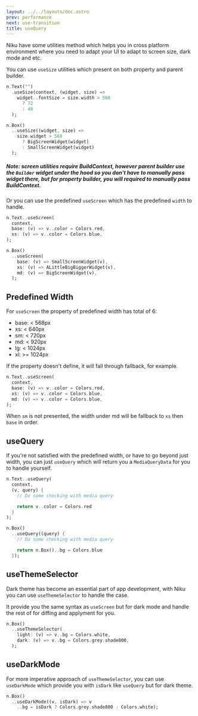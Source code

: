 ```yaml
---
layout: ../../layouts/doc.astro
prev: performance
next: use-transition
title: useQuery
---
```

Niku have some utilities method which helps you in cross platform environment where you need to adapt your UI to adapt to screen size, dark mode and etc.

You can use `useSize` utilities which present on both property and parent builder.
```dart
n.Text("")
  .useSize(context, (widget, size) => 
    widget..fontSize = size.width > 568
      ? 72
      : 48
  );

n.Box()
  ..useSize((widget, size) =>
    size.widget > 568
      ? BigScreenWidget(widget)
      : SmallScreenWidget(widget)
  );
```
##### Note: screen utilities require BuildContext, however parent builder use the `Builder` widget under the hood so you don't have to manually pass widget there, but for property builder, you will required to manually pass BuildContext.

Or you can use the predefined `useScreen` which has the predefined `width` to handle.
```dart
n.Text..useScreen(
  context,
  base: (v) => v..color = Colors.red,
  xs: (v) => v..color = Colors.blue,
);

n.Box()
  ..useScreen(
    base: (v) => SmallScreenWidget(v),
    xs: (v) => ALittleBigBiggerWidget(v),
    md: (v) => BigScreenWidget(v),
  );
```

## Predefined Width
For `useScreen` the property of predefined width has total of 6:
- base: < 568px
- xs: < 640px
- sm: < 720px
- md: < 920px
- lg: < 1024px
- xl: >= 1024px

If the property doesn't define, it will fall through fallback, for example.
```dart
n.Text..useScreen(
  context,
  base: (v) => v..color = Colors.red,
  xs: (v) => v..color = Colors.blue,
  md: (v) => v..color = Colors.blue,
);
```

When `sm` is not presented, the width under md will be fallback to `xs` then `base` in order.

## useQuery
If you're not satisfied with the predefined width, or have to go beyond just width, you can just `useQuery` which will return you a `MediaQueryData` for you to handle yourself.

```dart
n.Text..useQuery(
  context,
  (v, query) {
    // Do some checking with media query

    return v..color = Colors.red
  }
);

n.Box()
  ..useQuery((query) {
    // Do some checking with media query

    return n.Box()..bg = Colors.blue
  });
```

## useThemeSelector
Dark theme has become an essential part of app development, with Niku you can use `useThemeSelector` to handle the case.

It provide you the same syntax as `useScreen` but for dark mode and handle the rest of for diffing and applyment for you. 
```dart
n.Box()
  ..useThemeSelector(
    light: (v) => v..bg = Colors.white,
    dark: (v) => v..bg = Colors.grey.shade800,
  );
```

## useDarkMode
For more imperative approach of `useThemeSelector`, you can use `useDarkMode` which provide you with `isDark` like `useQuery` but for dark theme.

```dart
n.Box()
  ..useDarkMode((v, isDark) => v
    ..bg = isDark ? Colors.grey.shade800 : Colors.white);
```
